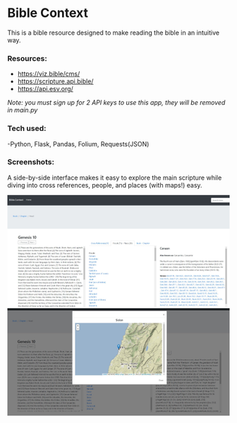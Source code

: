 # Bible Context 

This is a bible resource designed to make reading the bible in an intuitive way.

### Resources:
 - https://viz.bible/cms/
 - https://scripture.api.bible/  
 - https://api.esv.org/

*Note: you must sign up for 2 API keys to use this app, they will be removed in main.py*

### Tech used:
  -Python, Flask, Pandas, Folium, Requests(JSON)
  
### Screenshots: 
A side-by-side interface makes it easy to explore the main scripture while diving into cross references, people, and places (with maps!) easy.


![alt_text](/images/1.jpg)
![alt_text](/images/2.jpg)
 
